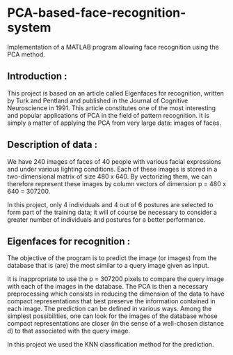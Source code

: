 # PCA-based-face-recognition-system

Implementation of a MATLAB program allowing face recognition using the PCA method.

Introduction :
-

This project is based on an article called Eigenfaces for recognition, written by Turk and Pentland and published in the Journal of Cognitive Neuroscience in 1991.
This article constitutes one of the most interesting and popular applications of PCA in the field of pattern recognition. It is simply a matter of applying the PCA from very large data: images of faces. 


Description of data : 
-

We have 240 images of faces of 40 people with various facial expressions and under various lighting conditions. Each of these images is stored in a two-dimensional matrix of size 480 x 640. By vectorizing them, we can therefore represent these images by column vectors of dimension p = 480 x 640 = 307200.

In this project, only 4 individuals and 4 out of 6 postures are selected to form part of the training data; it will of course be necessary to consider a greater number of individuals and postures for a better performance.



Eigenfaces for recognition :
-

The objective of the program is to predict the image (or images) from the database that is (are) the most similar to a query image given as input.

It is inappropriate to use the p = 307200 pixels to compare the query image with each of the images in the database. The PCA is then a necessary preprocessing which consists in reducing the dimension of the data to have compact representations that best preserve the information contained in each image.
The prediction can be defined in various ways. Among the simplest possibilities, one can look for the images of the database whose compact representations are closer (in the sense of a well-chosen distance d) to that associated with the query image.

In this project we used the KNN classification method for the prediction.


